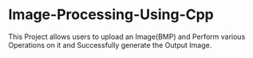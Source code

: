 # Image-Processing-Using-Cpp
This Project allows users to upload an Image(BMP) and Perform various Operations on it and Successfully generate the Output Image.
